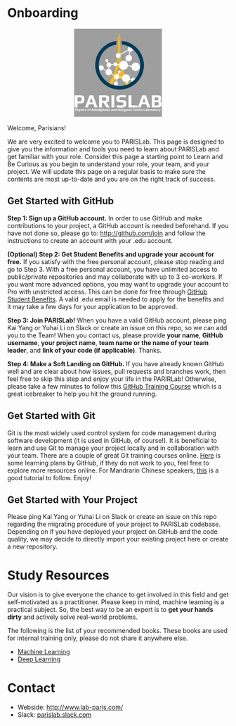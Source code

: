 # Onboarding 
<center><img src="logo.jpeg"></center>

Welcome, Parisians!

We are very excited to welcome you to PARISLab. This page is designed to give you the information and tools you need to learn about PARISLab and get familiar with your role. Consider this page a starting point to Learn and Be Curious as you begin to understand your role, your team, and your project. We will update this page on a regular basis to make sure the contents are most up-to-date and you are on the right track of success.    

## Get Started with GitHub

<b>Step 1: Sign up a GitHub account.</b> 
In order to use GitHub and make contributions to your project, a GitHub account is needed beforehand. If you have not done so, please go to: http://github.com/join and follow the instructions to create an account with your .edu account.

<b>(Optional) Step 2: Get Student Benefits and upgrade your account for free.</b> If you satisfy with the free personal account, please stop reading and go to Step 3. With a free personal account, you have unlimited access to public/private repositories and may collaborate with up to 3 co-workers. If you want more advanced options, you may want to upgrade your account to Pro with unstricted access. This can be done for free through [GitHub Student Benefits](https://education.github.com/students). A valid .edu email is needed to apply for the benefits and it may take a few days for your application to be approved.

<b>Step 3: Join PARISLab!</b> When you have a valid GitHub account, please ping Kai Yang or Yuhai Li on Slack or create an issue on this repo, so we can add you to the Team! When you contact us, please provide <b>your name</b>, <b>GitHub username</b>, <b>your project name</b>, <b>team name or the name of your team leader</b>, and <b>link of your code (if applicable)</b>. Thanks.

<b>Step 4: Make a Soft Landing on GitHub.</b> If you have already known GitHub well and are clear about how issues, pull requests and branches work, then feel free to skip this step and enjoy your life in the PARIRLab! Otherwise, please take a few minutes to follow this [GitHub Training Course](https://lab.github.com/githubtraining/introduction-to-github) which is a great icebreaker to help you hit the ground running.

## Get Started with Git
Git is the most widely used control system for code management during software development (it is used in GitHub, of course!). It is beneficial to learn and use Git to manage your project locally and in collaboration with your team. There are a couple of great Git training courses online. [Here](https://try.github.io/) is some learning plans by GitHub, if they do not work to you, feel free to explore more resources online. For Mandrarin Chinese speakers, [this](https://www.lanqiao.cn/courses/1035) is a good tutorial to follow. Enjoy!

## Get Started with Your Project
Please ping Kai Yang or Yuhai Li on Slack or create an issue on this repo regarding the migrating procedure of your project to PARISLab codebase. Depending on if you have deployed your project on GitHub and the code quality, we may decide to directly import your existing project here or create a new repository.

# Study Resources
Our vision is to give everyone the chance to get involved in this field and get self-motivated as a practitioner. Please keep in mind, machine learning is a practical subject. So, the best way to be an expert is to <b>get your hands dirty</b> and actively solve real-world problems.    

The following is the list of your recommended books. These books are used for internal training only, please do not share it anywhere else. 
* [Machine Learning](machine_learning.md#Machine-Learning)
* [Deep Learning](machine_learning.md#Deep-Learning)


# Contact
* Webside: http://www.lab-paris.com/    
* Slack: [parislab.slack.com](https://parislab.slack.com)
